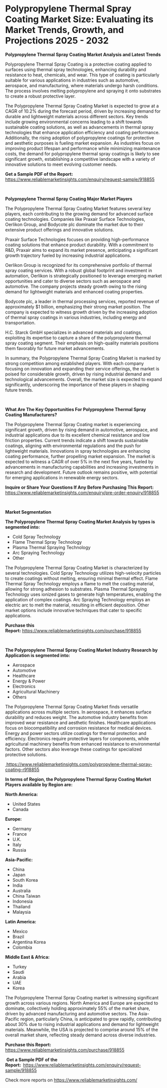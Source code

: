 <p><h1>Polypropylene Thermal Spray Coating Market Size: Evaluating its Market Trends, Growth, and Projections 2025 - 2032</h1></p><p><strong>Polypropylene Thermal Spray Coating Market Analysis and Latest Trends</strong></p>
<p><p>Polypropylene Thermal Spray Coating is a protective coating applied to surfaces using thermal spray technologies, enhancing durability and resistance to heat, chemicals, and wear. This type of coating is particularly suitable for various applications in industries such as automotive, aerospace, and manufacturing, where materials undergo harsh conditions. The process involves melting polypropylene and spraying it onto substrates to create a robust protective layer.</p><p>The Polypropylene Thermal Spray Coating Market is expected to grow at a CAGR of 10.2% during the forecast period, driven by increasing demand for durable and lightweight materials across different sectors. Key trends include growing environmental concerns leading to a shift towards sustainable coating solutions, as well as advancements in thermal spray technologies that enhance application efficiency and coating performance. Additionally, the rising adoption of polypropylene coatings for protective and aesthetic purposes is fueling market expansion. As industries focus on improving product lifespan and performance while minimizing maintenance costs, the demand for polypropylene thermal spray coatings is likely to see significant growth, establishing a competitive landscape with a variety of innovative solutions to meet evolving customer needs.</p></p>
<p><strong>Get a Sample PDF of the Report:&nbsp;</strong> <a href="https://www.reliablemarketinsights.com/enquiry/request-sample/918855?utm_campaign=2197&utm_medium=2&utm_source=Github&utm_content=ia&utm_term=07032025&utm_id=polypropylene-thermal-spray-coating">https://www.reliablemarketinsights.com/enquiry/request-sample/918855</a></p>
<p>&nbsp;</p>
<p><strong>Polypropylene Thermal Spray Coating Major Market Players</strong></p>
<p><p>The Polypropylene Thermal Spray Coating Market features several key players, each contributing to the growing demand for advanced surface coating technologies. Companies like Praxair Surface Technologies, Oerlikon Group, and Bodycote plc dominate the market due to their extensive product offerings and innovative solutions.</p><p>Praxair Surface Technologies focuses on providing high-performance coating solutions that enhance product durability. With a commitment to R&D, Praxair aims to expand its market presence, anticipating a significant growth trajectory fueled by increasing industrial applications.</p><p>Oerlikon Group is recognized for its comprehensive portfolio of thermal spray coating services. With a robust global footprint and investment in automation, Oerlikon is strategically positioned to leverage emerging market opportunities and cater to diverse sectors such as aerospace and automotive. The company projects steady growth owing to the rising demand for lightweight materials and enhanced coating properties.</p><p>Bodycote plc, a leader in thermal processing services, reported revenue of approximately $1 billion, emphasizing their strong market position. The company is expected to witness growth driven by the increasing adoption of thermal spray coatings in various industries, including energy and transportation.</p><p>H.C. Starck GmbH specializes in advanced materials and coatings, exploiting its expertise to capture a share of the polypropylene thermal spray coating segment. Their emphasis on high-quality materials positions them favorably for future market advancements.</p><p>In summary, the Polypropylene Thermal Spray Coating Market is marked by strong competition among established players. With each company focusing on innovation and expanding their service offerings, the market is poised for considerable growth, driven by rising industrial demand and technological advancements. Overall, the market size is expected to expand significantly, underscoring the importance of these players in shaping future trends.</p></p>
<p>&nbsp;</p>
<p><strong>What Are The Key Opportunities For Polypropylene Thermal Spray Coating Manufacturers?</strong></p>
<p><p>The Polypropylene Thermal Spray Coating market is experiencing significant growth, driven by rising demand in automotive, aerospace, and industrial applications due to its excellent chemical resistance and low friction properties. Current trends indicate a shift towards sustainable coatings, aligning with environmental regulations and the push for lightweight materials. Innovations in spray technologies are enhancing coating performance, further propelling market expansion. The market is expected to witness a CAGR of over 5% in the next five years, fueled by advancements in manufacturing capabilities and increasing investments in research and development. Future outlook remains positive, with potential for emerging applications in renewable energy sectors.</p></p>
<p><strong>Inquire or Share Your Questions If Any Before Purchasing This Report:</strong> <a href="https://www.reliablemarketinsights.com/enquiry/pre-order-enquiry/918855?utm_campaign=2197&utm_medium=2&utm_source=Github&utm_content=ia&utm_term=07032025&utm_id=polypropylene-thermal-spray-coating">https://www.reliablemarketinsights.com/enquiry/pre-order-enquiry/918855</a></p>
<p>&nbsp;</p>
<p><strong>Market Segmentation</strong></p>
<p><strong>The Polypropylene Thermal Spray Coating Market Analysis by types is segmented into:</strong></p>
<p><ul><li>Cold Spray Technology</li><li>Flame Thermal Spray Technology</li><li>Plasma Thermal Spraying Technology</li><li>Arc Spraying Technology</li><li>Other</li></ul></p>
<p><p>The Polypropylene Thermal Spray Coating Market is characterized by several technologies. Cold Spray Technology utilizes high-velocity particles to create coatings without melting, ensuring minimal thermal effect. Flame Thermal Spray Technology employs a flame to melt the coating material, allowing for strong adhesion to substrates. Plasma Thermal Spraying Technology uses ionized gases to generate high temperatures, enabling the application of complex coatings. Arc Spraying Technology employs an electric arc to melt the material, resulting in efficient deposition. Other market options include innovative techniques that cater to specific applications.</p></p>
<p><strong>Purchase this Report:&nbsp;</strong><a href="https://www.reliablemarketinsights.com/purchase/918855?utm_campaign=2197&utm_medium=2&utm_source=Github&utm_content=ia&utm_term=07032025&utm_id=polypropylene-thermal-spray-coating">https://www.reliablemarketinsights.com/purchase/918855</a></p>
<p>&nbsp;</p>
<p><strong>The Polypropylene Thermal Spray Coating Market Industry Research by Application is segmented into:</strong></p>
<p><ul><li>Aerospace</li><li>Automotive</li><li>Healthcare</li><li>Energy & Power</li><li>Electronics</li><li>Agricultural Machinery</li><li>Others</li></ul></p>
<p><p>The Polypropylene Thermal Spray Coating Market finds versatile applications across multiple sectors. In aerospace, it enhances surface durability and reduces weight. The automotive industry benefits from improved wear resistance and aesthetic finishes. Healthcare applications focus on biocompatibility and corrosion resistance for medical devices. Energy and power sectors utilize coatings for thermal protection and efficiency. Electronics require protective layers for components, while agricultural machinery benefits from enhanced resistance to environmental factors. Other sectors also leverage these coatings for specialized protective solutions.</p></p>
<p><a href="https://www.reliablemarketinsights.com/polypropylene-thermal-spray-coating-r918855?utm_campaign=2197&utm_medium=2&utm_source=Github&utm_content=ia&utm_term=07032025&utm_id=polypropylene-thermal-spray-coating">&nbsp;https://www.reliablemarketinsights.com/polypropylene-thermal-spray-coating-r918855</a></p>
<p><strong>In terms of Region, the Polypropylene Thermal Spray Coating Market Players available by Region are:</strong></p>
<p>
    <p> <strong> North America: </strong>
        <ul>
            <li>United States</li>
            <li>Canada</li>
        </ul>
        </p> 
    <p> <strong> Europe: </strong>
        <ul>
            <li>Germany</li>
            <li>France</li>
            <li>U.K.</li>
            <li>Italy</li>
            <li>Russia</li>
        </ul>
        </p> 
    <p> <strong> Asia-Pacific: </strong>
        <ul>
            <li>China</li>
            <li>Japan</li>
            <li>South Korea</li>
            <li>India</li>
            <li>Australia</li>
            <li>China Taiwan</li>
            <li>Indonesia</li>
            <li>Thailand</li>
            <li>Malaysia</li>
        </ul>
        </p> 
    <p> <strong> Latin America: </strong>
        <ul>
            <li>Mexico</li>
            <li>Brazil</li>
            <li>Argentina Korea</li>
            <li>Colombia</li>
        </ul>
        </p> 
    <p> <strong> Middle East & Africa: </strong>
        <ul>
            <li>Turkey</li>
            <li>Saudi</li>
            <li>Arabia</li>
            <li>UAE</li>
            <li>Korea</li>
        </ul>
    </p>
    </p>
<p><p>The Polypropylene Thermal Spray Coating market is witnessing significant growth across various regions. North America and Europe are expected to dominate, collectively holding approximately 55% of the market share, driven by advanced manufacturing and automotive sectors. The Asia-Pacific region, particularly China, is anticipated to grow rapidly, contributing about 30% due to rising industrial applications and demand for lightweight materials. Meanwhile, the USA is projected to comprise around 15% of the overall market share, reflecting steady demand across diverse industries.</p></p>
<p><strong>Purchase this Report: </strong><a href="https://www.reliablemarketinsights.com/purchase/918855?utm_campaign=2197&utm_medium=2&utm_source=Github&utm_content=ia&utm_term=07032025&utm_id=polypropylene-thermal-spray-coating">https://www.reliablemarketinsights.com/purchase/918855</a></p>
<p>&nbsp;<strong>Get a Sample PDF of the Report:&nbsp;&nbsp;</strong><a href="https://www.reliablemarketinsights.com/enquiry/request-sample/918855?utm_campaign=2197&utm_medium=2&utm_source=Github&utm_content=ia&utm_term=07032025&utm_id=polypropylene-thermal-spray-coating">https://www.reliablemarketinsights.com/enquiry/request-sample/918855</a></p>
<p><strong></strong></p>
<p>Check more reports on <a href="https://www.reliablemarketinsights.com/?utm_campaign=2197&utm_medium=2&utm_source=Github&utm_content=ia&utm_term=07032025&utm_id=polypropylene-thermal-spray-coating">https://www.reliablemarketinsights.com/</a></p>
